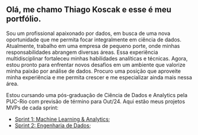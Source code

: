 ## Olá, me chamo Thiago Koscak e esse é meu portfólio.

Sou um profissional apaixonado por dados, em busca de uma nova oportunidade que me permita focar integralmente em ciência de dados. Atualmente, trabalho em uma empresa de pequeno porte, onde minhas responsabilidades abrangem diversas áreas. Essa experiência multidisciplinar fortaleceu minhas habilidades analíticas e técnicas. Agora, estou pronto para enfrentar novos desafios em um ambiente que valorize minha paixão por análise de dados. Procuro uma posição que aproveite minha experiência e me permita crescer e me especializar ainda mais nessa área.

Estou cursando uma pós-graduação de Ciência de Dados e Analytics pela PUC-Rio com previsão de término para Out/24.
Aqui estão meus projetos MVPs de cada sprint:

- [Sprint 1: Machine Learning & Analytics](https://github.com/ThiagoKoscak/PUCRJ/blob/main/SteelPlate.ipynb);
- [Sprint 2: Engenharia de Dados](https://github.com/ThiagoKoscak/PUCRJ-M2/blob/main/Olimpiadas.ipynb);
